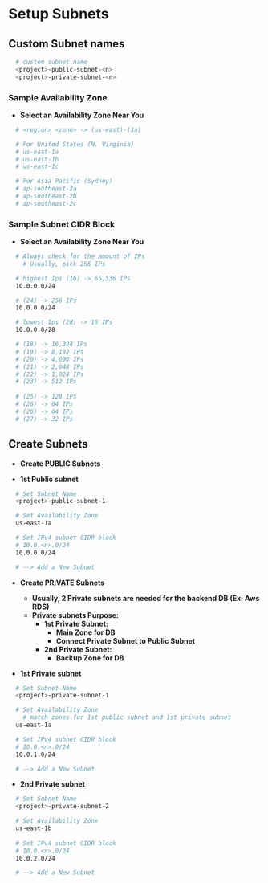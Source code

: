 # Setup Subnets

## Custom Subnet names

```bash
  # custom subnet name
  <project>-public-subnet-<n>
  <project>-private-subnet-<n>
```

### Sample Availability Zone

- **Select an Availability Zone Near You**

```bash
  # <region> <zone> -> (us-east)-(1a)

  # For United States (N. Virginia)
  # us-east-1a
  # us-east-1b
  # us-east-1c

  # For Asia Pacific (Sydney)
  # ap-southeast-2a
  # ap-southeast-2b
  # ap-southeast-2c
```

### Sample Subnet CIDR Block

- **Select an Availability Zone Near You**

```bash
  # Always check for the amount of IPs
    # Usually, pick 256 IPs 

  # highest Ips (16) -> 65,536 IPs
  10.0.0.0/24

  # (24) -> 256 IPs
  10.0.0.0/24

  # lowest Ips (28) -> 16 IPs
  10.0.0.0/28

  # (18) -> 16,384 IPs
  # (19) -> 8,192 IPs
  # (20) -> 4,096 IPs
  # (21) -> 2,048 IPs
  # (22) -> 1,024 IPs
  # (23) -> 512 IPs
  
  # (25) -> 128 IPs
  # (26) -> 64 IPs
  # (26) -> 64 IPs
  # (27) -> 32 IPs
```

## Create Subnets

- **Create PUBLIC Subnets**

- **1st Public subnet**

```bash
  # Set Subnet Name
  <project>-public-subnet-1

  # Set Availability Zone
  us-east-1a

  # Set IPv4 subnet CIDR block
  # 10.0.<n>.0/24
  10.0.0.0/24

  # --> Add a New Subnet
```

- **Create PRIVATE Subnets**
  - **Usually, 2 Private subnets are needed for the backend DB (Ex: Aws RDS)**
  - **Private subnets Purpose:**
    - **1st Private Subnet:**
      - **Main Zone for DB**
      - **Connect Private Subnet to Public Subnet**
    - **2nd Private Subnet:**
      - **Backup Zone for DB**

- **1st Private subnet**

```bash
  # Set Subnet Name
  <project>-private-subnet-1

  # Set Availability Zone
    # match zones for 1st public subnet and 1st private subnet
  us-east-1a

  # Set IPv4 subnet CIDR block
  # 10.0.<n>.0/24
  10.0.1.0/24

  # --> Add a New Subnet
```

- **2nd Private subnet**

```bash
  # Set Subnet Name
  <project>-private-subnet-2

  # Set Availability Zone
  us-east-1b
  
  # Set IPv4 subnet CIDR block
  # 10.0.<n>.0/24
  10.0.2.0/24

  # --> Add a New Subnet
```

